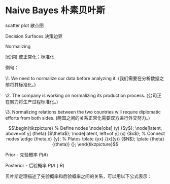 # Naive Bayes 朴素贝叶斯

scatter plot 散点图

Decision Surfaces 决策边界

Normalizing

[动词] 使正常化；标准化

例句：

\1. We need to normalize our data before analyzing it. (我们需要在分析数据之前将其标准化。)

\2. The company is working on normalizing its production process. (公司正在努力将生产过程标准化。)

\3. Normalizing relations between the two countries will require diplomatic efforts from both sides. (两国之间的关系正常化需要双方进行外交努力。)

$$\begin{tikzpicture} % Define nodes \node[obs] (y) {$y$}; \node[latent, above=of y] (theta) {$\theta$}; \node[latent, left=of y] (x) {$x$}; % Connect nodes \edge {theta,x} {y}; % Plates \plate {yx} {(x)(y)} {$N$}; \plate {theta} {(theta)} {}; \end{tikzpicture}$$



Prior -  先验概率 $P(A)$

Posterior - 后验概率 $P(A\mid B)$

贝叶斯定理描述了先验概率和后验概率之间的关系，可以用以下公式表示：

